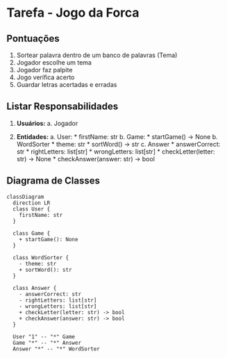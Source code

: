 # Tarefa - Jogo da Forca

## Pontuações

1. Sortear palavra dentro de um banco de palavras (Tema)
2. Jogador escolhe um tema
3. Jogador faz palpite
4. Jogo verifica acerto
5. Guardar letras acertadas e erradas

## Listar Responsabilidades

1. **Usuários:**
    a. Jogador

2. **Entidades:**
    a. User:
        * firstName: str
    b. Game:
        * startGame() -> None
    b. WordSorter
        * theme: str
        * sortWord() -> str
    c. Answer
        * answerCorrect: str
        * rightLetters: list[str]
        * wrongLetters: list[str]
        * checkLetter(letter: str) -> None
        * checkAnswer(answer: str) -> bool


## Diagrama de Classes

```mermaid
classDiagram
  direction LR
  class User {
    firstName: str
  }

  class Game {
    + startGame(): None
  }

  class WordSorter {
    - theme: str
    + sortWord(): str
  }

  class Answer {
    - answerCorrect: str
    - rightLetters: list[str]
    - wrongLetters: list[str]
    + checkLetter(letter: str) -> bool
    + checkAnswer(answer: str) -> bool
  }
  
  User "1" -- "*" Game
  Game "*" -- "*" Answer
  Answer "*" -- "*" WordSorter
```
